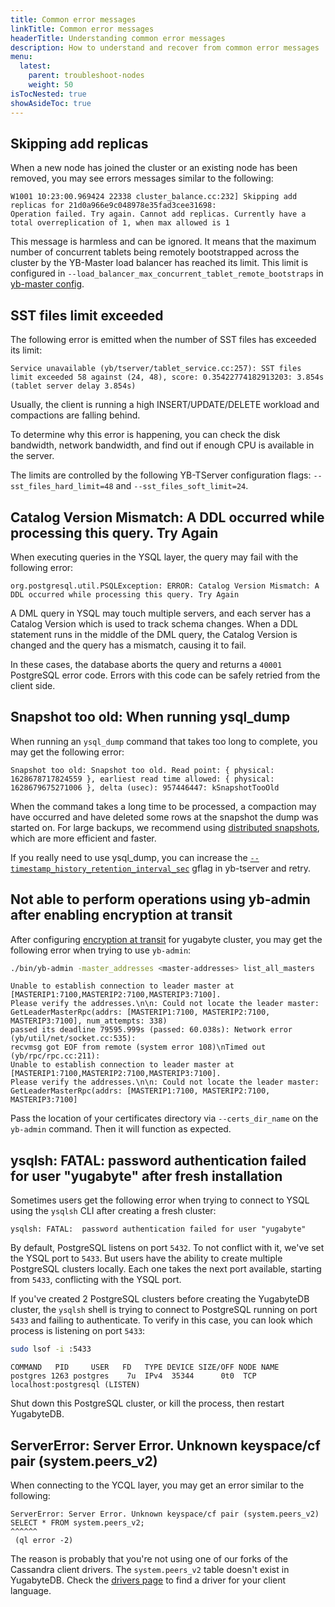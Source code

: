 ```yaml
---
title: Common error messages
linkTitle: Common error messages
headerTitle: Understanding common error messages
description: How to understand and recover from common error messages
menu:
  latest:
    parent: troubleshoot-nodes
    weight: 50
isTocNested: true
showAsideToc: true
---
```


## Skipping add replicas

When a new node has joined the cluster or an existing node has been removed, you may see errors messages similar to the following:

```output
W1001 10:23:00.969424 22338 cluster_balance.cc:232] Skipping add replicas for 21d0a966e9c048978e35fad3cee31698:
Operation failed. Try again. Cannot add replicas. Currently have a total overreplication of 1, when max allowed is 1
```

This message is harmless and can be ignored. It means that the maximum number of concurrent tablets being remotely bootstrapped across the  cluster by the YB-Master load balancer has reached its limit. This limit is configured in `--load_balancer_max_concurrent_tablet_remote_bootstraps` in [yb-master config](../../../reference/configuration/yb-master/#load-balancer-max-concurrent-tablet-remote-bootstraps).

## SST files limit exceeded

The following error is emitted when the number of SST files has exceeded its limit:

```output
Service unavailable (yb/tserver/tablet_service.cc:257): SST files limit exceeded 58 against (24, 48), score: 0.35422774182913203: 3.854s (tablet server delay 3.854s)
```

Usually, the client is running a high INSERT/UPDATE/DELETE workload and compactions are falling behind.

To determine why this error is happening, you can check the disk bandwidth, network bandwidth, and find out if enough CPU is available in the server.

The limits are controlled by the following YB-TServer configuration flags: `--sst_files_hard_limit=48` and `--sst_files_soft_limit=24`.

## Catalog Version Mismatch: A DDL occurred while processing this query. Try Again

When executing queries in the YSQL layer, the query may fail with the following error:

```output
org.postgresql.util.PSQLException: ERROR: Catalog Version Mismatch: A DDL occurred while processing this query. Try Again
```

A DML query in YSQL may touch multiple servers, and each server has a Catalog Version which is used to track schema changes. When a DDL statement runs in the middle of the DML query, the Catalog Version is changed and the query has a mismatch, causing it to fail.

In these cases, the database aborts the query and returns a `40001` PostgreSQL error code. Errors with this code can be safely retried from the client side.

## Snapshot too old: When running ysql_dump

When running an `ysql_dump` command that takes too long to complete, you may get the following error:

```output
Snapshot too old: Snapshot too old. Read point: { physical: 1628678717824559 }, earliest read time allowed: { physical: 1628679675271006 }, delta (usec): 957446447: kSnapshotTooOld
```

When the command takes a long time to be processed, a compaction may have occurred and have deleted some rows at the snapshot the dump was started on. For large backups, we recommend using [distributed snapshots](../../../manage/backup-restore/snapshot-ysql/), which are more efficient and faster.

If you really need to use ysql_dump, you can increase the [`--timestamp_history_retention_interval_sec`](../../../reference/configuration/yb-tserver/#timestamp-history-retention-interval-sec) gflag in yb-tserver and retry.

## Not able to perform operations using yb-admin after enabling encryption at transit

After configuring [encryption at transit](../../../secure/tls-encryption/) for yugabyte cluster, you may get the following error when trying to use `yb-admin`:

```sh
./bin/yb-admin -master_addresses <master-addresses> list_all_masters
```

```output
Unable to establish connection to leader master at [MASTERIP1:7100,MASTERIP2:7100,MASTERIP3:7100].
Please verify the addresses.\n\n: Could not locate the leader master: GetLeaderMasterRpc(addrs: [MASTERIP1:7100, MASTERIP2:7100, MASTERIP3:7100], num_attempts: 338)
passed its deadline 79595.999s (passed: 60.038s): Network error (yb/util/net/socket.cc:535):
recvmsg got EOF from remote (system error 108)\nTimed out (yb/rpc/rpc.cc:211):
Unable to establish connection to leader master at [MASTERIP1:7100,MASTERIP2:7100,MASTERIP3:7100].
Please verify the addresses.\n\n: Could not locate the leader master: GetLeaderMasterRpc(addrs: [MASTERIP1:7100, MASTERIP2:7100, MASTERIP3:7100]
```

Pass the location of your certificates directory via `--certs_dir_name` on the `yb-admin` command. Then it will function as expected.

## ysqlsh: FATAL: password authentication failed for user "yugabyte" after fresh installation

Sometimes users get the following error when trying to connect to YSQL using the `ysqlsh` CLI after creating a fresh cluster:

```output
ysqlsh: FATAL:  password authentication failed for user "yugabyte"
```

By default, PostgreSQL listens on port `5432`. To not conflict with it, we've set the YSQL port to `5433`. But users have the ability to create multiple PostgreSQL clusters locally. Each one takes the next port available, starting from `5433`, conflicting with the YSQL port.

If you've created 2 PostgreSQL clusters before creating the YugabyteDB cluster, the `ysqlsh` shell is trying to connect to PostgreSQL running on port `5433` and failing to authenticate. To verify in this case, you can look which process is listening on port `5433`:

```sh
sudo lsof -i :5433
```

```output
COMMAND   PID     USER   FD   TYPE DEVICE SIZE/OFF NODE NAME
postgres 1263 postgres    7u  IPv4  35344      0t0  TCP localhost:postgresql (LISTEN)
```

Shut down this PostgreSQL cluster, or kill the process, then restart YugabyteDB.

## ServerError: Server Error. Unknown keyspace/cf pair (system.peers_v2)

When connecting to the YCQL layer, you may get an error similar to the following:

```output.cql
ServerError: Server Error. Unknown keyspace/cf pair (system.peers_v2)
SELECT * FROM system.peers_v2;
^^^^^^
 (ql error -2)
```

The reason is probably that you're not using one of our forks of the Cassandra client drivers. The `system.peers_v2` table doesn't exist in YugabyteDB. Check the [drivers page](../../../reference/drivers/ycql-client-drivers/) to find a driver for your client language.
